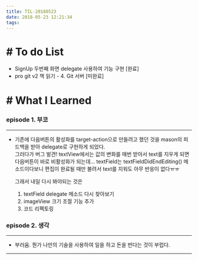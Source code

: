 ```yaml
---
title: TIL-20180523
date: 2018-05-23 12:21:34
tags: 
---
```


# # To do List

- SignUp 두번째 화면 delegate 사용하여 기능 구현 [완료]
- pro git v2 책 읽기 - 4. Git 서버 [미완료]

# # What I Learned

### episode 1. 부코

---

- 기존에 다음버튼의 활성화를 target-action으로 만들려고 했던 것을 mason의 피드백을 받아 delegate로 구현하게 되었다.  
그러다가 버그 발견! textView에서는 값의 변화를 매번 받아서 text를 지우게 되면 다음버튼이 바로 비활성화가 되는데... textField는 textFieldDidEndEditing() 메소드이다보니 편집이 완료될 때만 불려서 text를 지워도 아무 반응이 없다ㅠㅠ  
  
  그래서 내일 다시 봐야되는 것은  
  1. textField delegate 메소드 다시 찾아보기
  2. imageView 크기 조절 기능 추가
  3. 코드 리펙토링

### episode 2. 생각

---

- 부러움. 뭔가 나만의 기술을 사용하여 일을 하고 돈을 번다는 것이 부럽다.

---